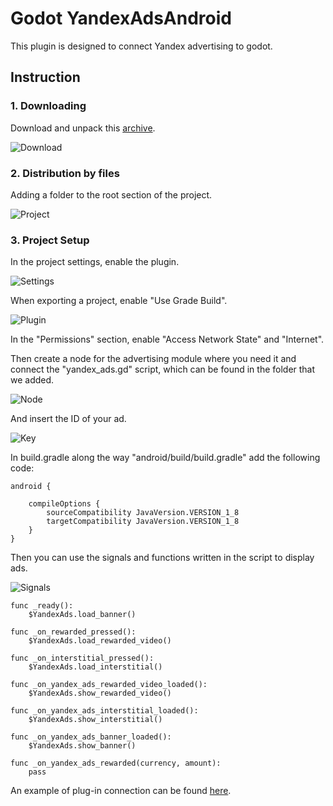 # Godot YandexAdsAndroid

This plugin is designed to connect Yandex advertising to godot.

## Instruction

### 1. Downloading

Download and unpack this [archive](https://github.com/noctisalamandra/godot-yandex-ads-android/releases/latest).

![Download](screens/download.png)

### 2. Distribution by files

Adding a folder to the root section of the project.

![Project](screens/project.png)

### 3. Project Setup

In the project settings, enable the plugin.

![Settings](screens/settings.png)

When exporting a project, enable "Use Grade Build".

![Plugin](screens/plugin.png)

In the "Permissions" section, enable "Access Network State" and "Internet".

Then create a node for the advertising module where you need it and connect the "yandex_ads.gd" script, which can be found in the folder that we added.

![Node](screens/node.png)

And insert the ID of your ad.

![Key](screens/key.png)

In build.gradle along the way "android/build/build.gradle" add the following code:

```
android {

    compileOptions {
        sourceCompatibility JavaVersion.VERSION_1_8
        targetCompatibility JavaVersion.VERSION_1_8
    }
}
```

Then you can use the signals and functions written in the script to display ads.

![Signals](screens/signals.png)

```
func _ready():
	$YandexAds.load_banner() 

func _on_rewarded_pressed():
	$YandexAds.load_rewarded_video()

func _on_interstitial_pressed():
	$YandexAds.load_interstitial()

func _on_yandex_ads_rewarded_video_loaded():
	$YandexAds.show_rewarded_video() 

func _on_yandex_ads_interstitial_loaded():
	$YandexAds.show_interstitial() 

func _on_yandex_ads_banner_loaded():
	$YandexAds.show_banner() 

func _on_yandex_ads_rewarded(currency, amount):
	pass
```

An example of plug-in connection can be found [here](https://github.com/noctisalamandra/godot-yandex-ads-android-demo).